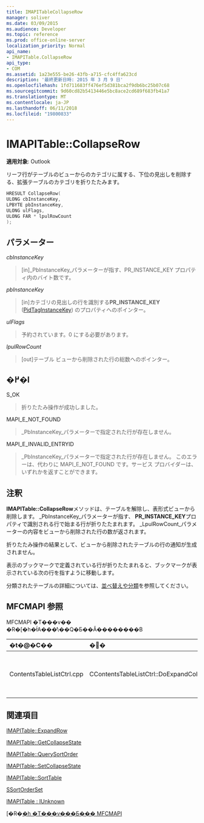 ```yaml
---
title: IMAPITableCollapseRow
manager: soliver
ms.date: 03/09/2015
ms.audience: Developer
ms.topic: reference
ms.prod: office-online-server
localization_priority: Normal
api_name:
- IMAPITable.CollapseRow
api_type:
- COM
ms.assetid: 1a23e555-be26-43fb-a715-cfc4ffa623cd
description: '最終更新日時: 2015 年 3 月 9 日'
ms.openlocfilehash: 1fd711683ff476ef5d381bca2f9db6bc25b07c68
ms.sourcegitcommit: 9d60cd82b5413446e5bc8ace2cd689f683fb41a7
ms.translationtype: MT
ms.contentlocale: ja-JP
ms.lasthandoff: 06/11/2018
ms.locfileid: "19800833"
---
```

# <a name="imapitablecollapserow"></a>IMAPITable::CollapseRow

  
  
**適用対象**: Outlook 
  
リーフ行がテーブルのビューからのカテゴリに属する、下位の見出しを削除する、拡張テーブルのカテゴリを折りたたみます。
  
```cpp
HRESULT CollapseRow(
ULONG cbInstanceKey,
LPBYTE pbInstanceKey,
ULONG ulFlags,
ULONG FAR * lpulRowCount
);
```

## <a name="parameters"></a>パラメーター

 _cbInstanceKey_
  
> [in]_PbInstanceKey_パラメーターが指す、PR_INSTANCE_KEY プロパティ内のバイト数です。 
    
 _pbInstanceKey_
  
> [in]カテゴリの見出しの行を識別する**PR_INSTANCE_KEY** ([PidTagInstanceKey](pidtaginstancekey-canonical-property.md)) のプロパティへのポインター。 
    
 _ulFlags_
  
> 予約されています。0 にする必要があります。
    
 _lpulRowCount_
  
> [out]テーブル ビューから削除された行の総数へのポインター。
    
## <a name="return-value"></a>�߂�l

S_OK 
  
> 折りたたみ操作が成功しました。
    
MAPI_E_NOT_FOUND 
  
> _PbInstanceKey_パラメーターで指定された行が存在しません。 
    
MAPI_E_INVALID_ENTRYID 
  
> _PbInstanceKey_パラメーターで指定された行が存在しません。 このエラーは、代わりに MAPI_E_NOT_FOUND です。サービス プロバイダーは、いずれかを返すことができます。 
    
## <a name="remarks"></a>注釈

**IMAPITable::CollapseRow**メソッドは、テーブルを解除し、表形式ビューから削除します。 _PbInstanceKey_パラメーターが指す、 **PR_INSTANCE_KEY**プロパティで識別される行で始まる行が折りたたまれます。 _LpulRowCount_パラメーターの内容をビューから削除された行の数が返されます。 
  
折りたたみ操作の結果として、ビューから削除されたテーブルの行の通知が生成されません。 
  
表示のブックマークで定義されている行が折りたたまれると、ブックマークが表示されている次の行を指すように移動します。 
  
分類されたテーブルの詳細については、[並べ替えや分類](sorting-and-categorization.md)を参照してください。
  
## <a name="mfcmapi-reference"></a>MFCMAPI 参照

MFCMAPI �T���v�� �R�[�h�ł́A���̕\��Q�Ƃ��Ă��������B
  
|**�t�@�C��**|**�֐�**|**�R�����g**|
|:-----|:-----|:-----|
|ContentsTableListCtrl.cpp  <br/> |CContentsTableListCtrl::DoExpandCollapse  <br/> |MFCMAPI では、 **IMAPITable::CollapseRow**メソッドを使用して、テーブルのカテゴリを折りたたみます。  <br/> |
   
## <a name="see-also"></a>関連項目



[IMAPITable::ExpandRow](imapitable-expandrow.md)
  
[IMAPITable::GetCollapseState](imapitable-getcollapsestate.md)
  
[IMAPITable::QuerySortOrder](imapitable-querysortorder.md)
  
[IMAPITable::SetCollapseState](imapitable-setcollapsestate.md)
  
[IMAPITable::SortTable](imapitable-sorttable.md)
  
[SSortOrderSet](ssortorderset.md)
  
[IMAPITable : IUnknown](imapitableiunknown.md)


[�R�[�h �T���v���Ƃ��� MFCMAPI](mfcmapi-as-a-code-sample.md)

